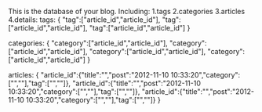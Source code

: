 This is the database of your blog.
Including:
1.tags
2.categories
3.articles
4.details:
tags:
{
    "tag":["article_id","article_id"],
    "tag":["article_id","article_id"],
    "tag":["article_id","article_id"]
}

categories:
{
    "category":["article_id","article_id"],
    "category":["article_id","article_id"],
    "category":["article_id","article_id"],
    "category":["article_id","article_id"]
}

articles:
{
    "article_id":{"title":"","post":"2012-11-10 10:33:20","category":["",""],"tag":["",""]},
    "article_id":{"title":"","post":"2012-11-10 10:33:20","category":["",""],"tag":["",""]},
    "article_id":{"title":"","post":"2012-11-10 10:33:20","category":["",""],"tag":["",""]}
}

